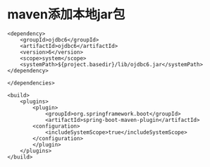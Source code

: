 # maven添加本地jar包

    <dependency>  
        <groupId>ojdbc6</groupId>  
        <artifactId>ojdbc6</artifactId>  
        <version>6</version>  
        <scope>system</scope>  
        <systemPath>${project.basedir}/lib/ojdbc6.jar</systemPath>  
    </dependency>

    </dependencies>

    <build>
        <plugins>
            <plugin>
                <groupId>org.springframework.boot</groupId>
                <artifactId>spring-boot-maven-plugin</artifactId>
            <configuration>
                <includeSystemScope>true</includeSystemScope>
            </configuration>
            </plugin>
        </plugins>
    </build>
